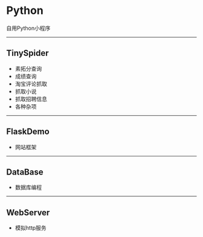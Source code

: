 # Python
自用Python小程序

---

## TinySpider

- 素拓分查询
- 成绩查询
- 淘宝评论抓取
- 抓取小说
- 抓取招聘信息
- 各种杂项 

---

## FlaskDemo

- 网站框架

---

## DataBase

- 数据库编程

---

## WebServer

- 模拟http服务

